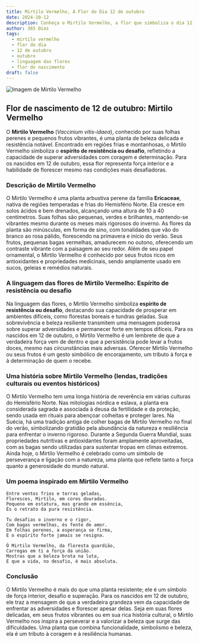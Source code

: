 ```yaml
---
title: Mirtilo Vermelho, A Flor do Dia 12 de outubro
date: 2024-10-12
description: Conheça o Mirtilo Vermelho, a flor que simboliza o dia 12 de outubro e seu significado 'Espírito de resistência ou desafio'. Explore a beleza e o simbolismo desta flor encantadora.
author: 365 Dias
tags:
  - mirtilo vermelho
  - flor do dia
  - 12 de outubro
  - outubro
  - linguagem das flores
  - flor do nascimento
draft: false
---
```


![Imagem de Mirtilo Vermelho](https://cdn.pixabay.com/photo/2018/12/24/21/48/lingonberry-twig-3893546_1280.jpg#center)


## Flor de nascimento de 12 de outubro: Mirtilo Vermelho

O **Mirtilo Vermelho** (_Vaccinium vitis-idaea_), conhecido por suas folhas perenes e pequenos frutos vibrantes, é uma planta de beleza delicada e resistência notável. Encontrado em regiões frias e montanhosas, o Mirtilo Vermelho simboliza o **espírito de resistência ou desafio**, refletindo a capacidade de superar adversidades com coragem e determinação. Para os nascidos em 12 de outubro, essa flor representa força interior e a habilidade de florescer mesmo nas condições mais desafiadoras.

### Descrição de Mirtilo Vermelho

O Mirtilo Vermelho é uma planta arbustiva perene da família **Ericaceae**, nativa de regiões temperadas e frias do Hemisfério Norte. Ela cresce em solos ácidos e bem drenados, alcançando uma altura de 10 a 40 centímetros. Suas folhas são pequenas, verdes e brilhantes, mantendo-se vibrantes mesmo durante os meses mais rigorosos do inverno. As flores da planta são minúsculas, em forma de sino, com tonalidades que vão do branco ao rosa pálido, florescendo na primavera e início do verão. Seus frutos, pequenas bagas vermelhas, amadurecem no outono, oferecendo um contraste vibrante com a paisagem ao seu redor. Além de seu papel ornamental, o Mirtilo Vermelho é conhecido por seus frutos ricos em antioxidantes e propriedades medicinais, sendo amplamente usado em sucos, geleias e remédios naturais.

### A linguagem das flores de Mirtilo Vermelho: Espírito de resistência ou desafio

Na linguagem das flores, o Mirtilo Vermelho simboliza **espírito de resistência ou desafio**, destacando sua capacidade de prosperar em ambientes difíceis, como florestas boreais e tundras geladas. Sua sobrevivência e beleza resiliente transmitem uma mensagem poderosa sobre superar adversidades e permanecer forte em tempos difíceis. Para os nascidos em 12 de outubro, o Mirtilo Vermelho é um lembrete de que a verdadeira força vem de dentro e que a persistência pode levar a frutos doces, mesmo nas circunstâncias mais adversas. Oferecer Mirtilo Vermelho ou seus frutos é um gesto simbólico de encorajamento, um tributo à força e à determinação de quem o recebe.

### Uma história sobre Mirtilo Vermelho (lendas, tradições culturais ou eventos históricos)

O Mirtilo Vermelho tem uma longa história de reverência em várias culturas do Hemisfério Norte. Nas mitologias nórdica e eslava, a planta era considerada sagrada e associada à deusa da fertilidade e da proteção, sendo usada em rituais para abençoar colheitas e proteger lares. Na Suécia, há uma tradição antiga de colher bagas de Mirtilo Vermelho no final do verão, simbolizando gratidão pela abundância da natureza e resiliência para enfrentar o inverno rigoroso. Durante a Segunda Guerra Mundial, suas propriedades nutritivas e antioxidantes foram amplamente aproveitadas, com as bagas sendo utilizadas para sustentar tropas em climas extremos. Ainda hoje, o Mirtilo Vermelho é celebrado como um símbolo de perseverança e ligação com a natureza, uma planta que reflete tanto a força quanto a generosidade do mundo natural.

### Um poema inspirado em Mirtilo Vermelho

```
Entre ventos frios e terras geladas,  
Floresces, Mirtilo, em cores douradas.  
Pequeno em estatura, mas grande em essência,  
És o retrato da pura resistência.  

Tu desafias o inverno e o rigor,  
Com bagas vermelhas, és fonte de amor.  
Em folhas perenes, a esperança se firma,  
E o espírito forte jamais se resigna.  

Ó Mirtilo Vermelho, da floresta guardião,  
Carregas em ti a força da união.  
Mostras que a beleza brota na luta,  
E que a vida, no desafio, é mais absoluta.  
```

### Conclusão

O Mirtilo Vermelho é mais do que uma planta resistente; ele é um símbolo de força interior, desafio e superação. Para os nascidos em 12 de outubro, ele traz a mensagem de que a verdadeira grandeza vem da capacidade de enfrentar as adversidades e florescer apesar delas. Seja em suas flores delicadas, em seus frutos vibrantes ou em sua rica história cultural, o Mirtilo Vermelho nos inspira a perseverar e a valorizar a beleza que surge das dificuldades. Uma planta que combina funcionalidade, simbolismo e beleza, ela é um tributo à coragem e à resiliência humanas.